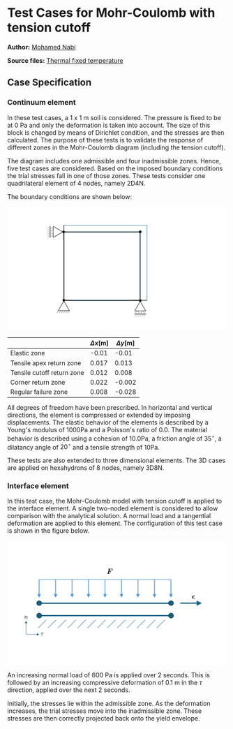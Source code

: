 # Test Cases for Mohr-Coulomb with tension cutoff

**Author:** [Mohamed Nabi](https://github.com/mnabideltares)

**Source files:** [Thermal fixed temperature](https://github.com/KratosMultiphysics/Kratos/tree/master/applications/GeoMechanicsApplication/tests/test_mohr_coulomb_with_tension_cutoff)

## Case Specification
### Continuum element
In these test cases, a 1 x 1 m soil is considered. The pressure is fixed to be at 0 Pa and only the deformation is taken into account. The size of this block is changed by means of Dirichlet condition, and the stresses are then calculated. The purpose of these tests is to validate the response of different zones in the Mohr-Coulomb diagram (including the tension cutoff). 

The diagram includes one admissible and four inadmissible zones. Hence, five test cases are considered. Based on the imposed boundary conditions the trial stresses fall in one of those zones. These tests consider one quadrilateral element of 4 nodes, namely 2D4N.

The boundary conditions are shown below:

<img src="MeshStructure.svg" width="600">

||$\Delta x \mathrm{[m]}$|$\Delta y\mathrm{[m]}$|
|--------------------------|-----|------|
|Elastic zone              |-0.01|-0.01 |
|Tensile apex return zone  |0.017|0.013 |
|Tensile cutoff return zone|0.012|0.008 |
|Corner return zone        |0.022|-0.002|
|Regular failure zone      |0.008|-0.028|

All degrees of freedom have been prescribed. In horizontal and vertical directions, the element is compressed or extended by imposing displacements. The elastic behavior of the elements is described by a Young's modulus of $`1000 \mathrm{Pa}`$ and a Poisson's ratio of $`0.0`$. The material behavior is described using a cohesion of $`10.0 \mathrm{Pa}`$, a friction angle of $`35^{\circ}`$, a dilatancy angle of $`20^{\circ}`$ and a tensile strength of $`10 \mathrm{Pa}`$.

These tests are also extended to three dimensional elements. The 3D cases are applied on hexahydrons of 8 nodes, namely 3D8N.

### Interface element
In this test case, the Mohr-Coulomb model with tension cutoff is applied to the interface element. A single two-noded element is considered to allow comparison with the analytical solution. A normal load and a tangential deformation are applied to this element. The configuration of this test case is shown in the figure below.

<img src="interface_element.svg" width="600">

An increasing normal load of 600 Pa is applied over 2 seconds. This is followed by an increasing compressive deformation of 0.1 m in the $\tau$ direction, applied over the next 2 seconds.

Initially, the stresses lie within the admissible zone. As the deformation increases, the trial stresses move into the inadmissible zone. These stresses are then correctly projected back onto the yield envelope.